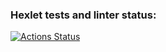### Hexlet tests and linter status:
[![Actions Status](https://github.com/magnit56/frontend-project-lvl3/workflows/hexlet-check/badge.svg)](https://github.com/magnit56/frontend-project-lvl3/actions)